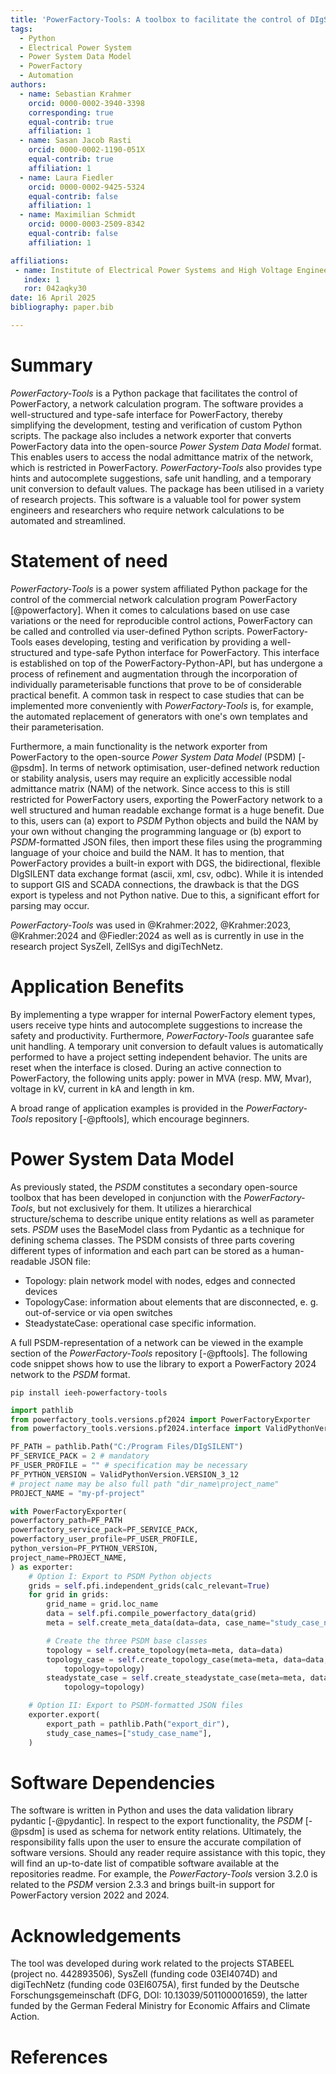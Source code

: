 ```yaml
---
title: 'PowerFactory-Tools: A toolbox to facilitate the control of DIgSILENT PowerFactory, written in Python'
tags:
  - Python
  - Electrical Power System
  - Power System Data Model
  - PowerFactory
  - Automation
authors:
  - name: Sebastian Krahmer
    orcid: 0000-0002-3940-3398
    corresponding: true
    equal-contrib: true
    affiliation: 1
  - name: Sasan Jacob Rasti
    orcid: 0000-0002-1190-051X
    equal-contrib: true
    affiliation: 1
  - name: Laura Fiedler
    orcid: 0000-0002-9425-5324
    equal-contrib: false
    affiliation: 1
  - name: Maximilian Schmidt
    orcid: 0000-0003-2509-8342
    equal-contrib: false
    affiliation: 1

affiliations:
 - name: Institute of Electrical Power Systems and High Voltage Engineering, TUD Dresden University of Technology, Germany
   index: 1
   ror: 042aqky30
date: 16 April 2025
bibliography: paper.bib

---
```


# Summary

_PowerFactory-Tools_ is a Python package that facilitates the control of PowerFactory, a network calculation program. 
The software provides a well-structured and type-safe interface for PowerFactory, thereby simplifying the development, testing and verification of custom Python scripts. 
The package also includes a network exporter that converts PowerFactory data into the open-source _Power System Data Model_ format. 
This enables users to access the nodal admittance matrix of the network, which is restricted in PowerFactory. 
_PowerFactory-Tools_ also provides type hints and autocomplete suggestions, safe unit handling, and a temporary unit conversion to default values. 
The package has been utilised in a variety of research projects. 
This software is a valuable tool for power system engineers and researchers who require network calculations to be automated and streamlined.

# Statement of need

_PowerFactory-Tools_ is a power system affiliated Python package for the control of the commercial network calculation program PowerFactory [@powerfactory].
When it comes to calculations based on use case variations or the need for reproducible control actions, PowerFactory can be called and controlled via user-defined Python scripts.
PowerFactory-Tools eases developing, testing and verification by providing a well-structured and type-safe Python interface for PowerFactory.
This interface is established on top of the PowerFactory-Python-API, but has undergone a process of refinement and augmentation through the incorporation of individually parameterisable functions that prove to be of considerable practical benefit.
A common task in respect to case studies that can be implemented more conveniently with _PowerFactory-Tools_ is, for example, the automated replacement of generators with one's own templates and their parameterisation.

Furthermore, a main functionality is the network exporter from PowerFactory to the open-source _Power System Data Model_ (PSDM) [-@psdm].
In terms of network optimisation, user-defined network reduction or stability analysis, users may require an explicitly accessible nodal admittance matrix (NAM) of the network. 
Since access to this is still restricted for PowerFactory users, exporting the PowerFactory network to a well structured and human readable exchange format is a huge benefit.
Due to this, users can (a) export to _PSDM_ Python objects and build the NAM by your own without changing the programming language or (b) export to _PSDM_-formatted JSON files, then import these files using the programming language of your choice and build the NAM.
It has to mention, that PowerFactory provides a built-in export with DGS, the bidirectional, flexible DIgSILENT data exchange format (ascii, xml, csv, odbc). 
While it is intended to support GIS and SCADA connections, the drawback is that the DGS export is typeless and not Python native. 
Due to this, a significant effort for parsing may occur.

_PowerFactory-Tools_ was used in @Krahmer:2022, @Krahmer:2023, @Krahmer:2024 and @Fiedler:2024 as well as is currently in use in the research project SysZell, ZellSys and digiTechNetz.

# Application Benefits

By implementing a type wrapper for internal PowerFactory element types, users 
receive type hints and autocomplete suggestions to increase the safety and productivity.
Furthermore, _PowerFactory-Tools_ guarantee safe unit handling. 
A temporary unit conversion to default values is automatically performed to have a project setting independent behavior. 
The units are reset when the interface is closed. 
During an active connection to PowerFactory, the following units apply: power in MVA (resp. MW, Mvar), voltage in kV, current in kA and length in km.

A broad range of application examples is provided in the _PowerFactory-Tools_ repository [-@pftools], which encourage beginners.

# Power System Data Model

As previously stated, the _PSDM_ constitutes a secondary open-source toolbox that has been developed in conjunction with the _PowerFactory-Tools_, but not exclusively for them.
It utilizes a hierarchical structure/schema to describe unique entity relations as well as parameter sets. 
_PSDM_ uses the BaseModel class from Pydantic as a technique for defining schema classes.
The PSDM consists of three parts covering different types of information and each part can be stored as a human-readable JSON file:
- Topology: plain network model with nodes, edges and connected devices
- TopologyCase: information about elements that are disconnected, e. g. out-of-service or via open switches
- SteadystateCase: operational case specific information.

A full PSDM-representation of a network can be viewed in the example section of the _PowerFactory-Tools_ repository [-@pftools].
The following code snippet shows how to use the library to export a PowerFactory 2024 network to the _PSDM_ format.

```shell
pip install ieeh-powerfactory-tools
```

```python
import pathlib
from powerfactory_tools.versions.pf2024 import PowerFactoryExporter
from powerfactory_tools.versions.pf2024.interface import ValidPythonVersion

PF_PATH = pathlib.Path("C:/Program Files/DIgSILENT")
PF_SERVICE_PACK = 2 # mandatory
PF_USER_PROFILE = "" # specification may be necessary
PF_PYTHON_VERSION = ValidPythonVersion.VERSION_3_12
# project name may be also full path "dir_name\project_name"
PROJECT_NAME = "my-pf-project"

with PowerFactoryExporter(
powerfactory_path=PF_PATH
powerfactory_service_pack=PF_SERVICE_PACK,
powerfactory_user_profile=PF_USER_PROFILE,
python_version=PF_PYTHON_VERSION,
project_name=PROJECT_NAME,
) as exporter:
    # Option I: Export to PSDM Python objects
    grids = self.pfi.independent_grids(calc_relevant=True)
    for grid in grids:
        grid_name = grid.loc_name
        data = self.pfi.compile_powerfactory_data(grid)
        meta = self.create_meta_data(data=data, case_name="study_case_name")

        # Create the three PSDM base classes
        topology = self.create_topology(meta=meta, data=data)
        topology_case = self.create_topology_case(meta=meta, data=data, 
            topology=topology)
        steadystate_case = self.create_steadystate_case(meta=meta, data=data, 
            topology=topology)

    # Option II: Export to PSDM-formatted JSON files
    exporter.export(
        export_path = pathlib.Path("export_dir"), 
        study_case_names=["study_case_name"],
    )
```

# Software Dependencies

The software is written in Python and uses the data validation library pydantic [-@pydantic].
In respect to the export functionality, the _PSDM_ [-@psdm] is used as schema for network entity relations.
Ultimately, the responsibility falls upon the user to ensure the accurate compilation of software versions. 
Should any reader require assistance with this topic, they will find an up-to-date list of compatible software available at the repositories readme.
For example, the _PowerFactory-Tools_ version 3.2.0 is related to the _PSDM_ version 2.3.3 and brings built-in support for PowerFactory version 2022 and 2024.

# Acknowledgements

The tool was developed during work related to the projects STABEEL (project no. 442893506), SysZell (funding code 03EI4074D) and digiTechNetz (funding code 03EI6075A), first funded by the Deutsche Forschungsgemeinschaft (DFG, DOI: 10.13039/501100001659), the latter funded by the German Federal Ministry for Economic Affairs and Climate Action.

# References
